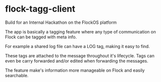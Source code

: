 # flock-tagg-client
Build for an Internal Hackathon on the FlockOS platform

The app is basically a tagging feature where any type of communication on Flock can be tagged with meta info.

For example a shared log file can have a LOG tag, making it easy to find.

These tags are attached to the message throughout it's lifecycle. Tags can even be carry forwarded and/or edited when forwarding the messages.

The feature make's information more manageable on Flock and easily searchable.
